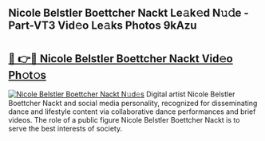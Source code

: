## Nicole Belstler Boettcher Nackt Le𝚊k𝚎d N𝚞𝚍e - Part-VT3 Vid𝚎o Le𝚊ks Photos 9kAzu

# <h2><a href="http://fb3calb.evod.top/?m=Nicole+Belstler+Boettcher+Nackt">🔗 👉🔴 Nicole Belstler Boettcher Nackt Vid𝚎o Ph𝚘t𝚘s</a></h2>

[![Nicole Belstler Boettcher Nackt N𝚞d𝚎s](https://i.imgur.com/8V9OHl7.gif)](http://fb3calb.evod.top/?m=Nicole+Belstler+Boettcher+Nackt)
Digital artist Nicole Belstler Boettcher Nackt and social media personality, recognized for disseminating dance and lifestyle content via collaborative dance performances and brief videos. The role of a public figure Nicole Belstler Boettcher Nackt is to serve the best interests of society. 

